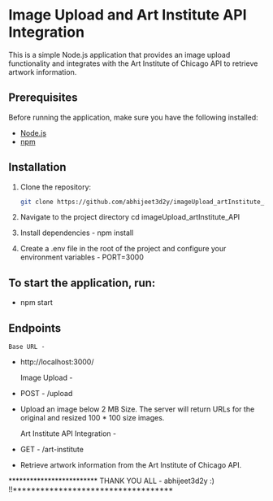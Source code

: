 # Image Upload and Art Institute API Integration

This is a simple Node.js application that provides an image upload functionality and integrates with the Art Institute of Chicago API to retrieve artwork information.

## Prerequisites

Before running the application, make sure you have the following installed:

- [Node.js](https://nodejs.org/)
- [npm](https://www.npmjs.com/)

## Installation

1. Clone the repository:

   ```bash
   git clone https://github.com/abhijeet3d2y/imageUpload_artInstitute_API.git

2. Navigate to the project directory 
    cd imageUpload_artInstitute_API

3. Install dependencies - 
    npm install

4. Create a .env file in the root of the project and configure your environment variables - 
    PORT=3000

## To start the application, run:

- npm start

## Endpoints

    Base URL - 
- http://localhost:3000/

    Image Upload - 
- POST - /upload
- Upload an image below 2 MB Size. The server will return URLs for the original and resized 100 * 100 size images.

    Art Institute API Integration - 
- GET - /art-institute
- Retrieve artwork information from the Art Institute of Chicago API.

************************* THANK YOU ALL - abhijeet3d2y :) !!***********************************